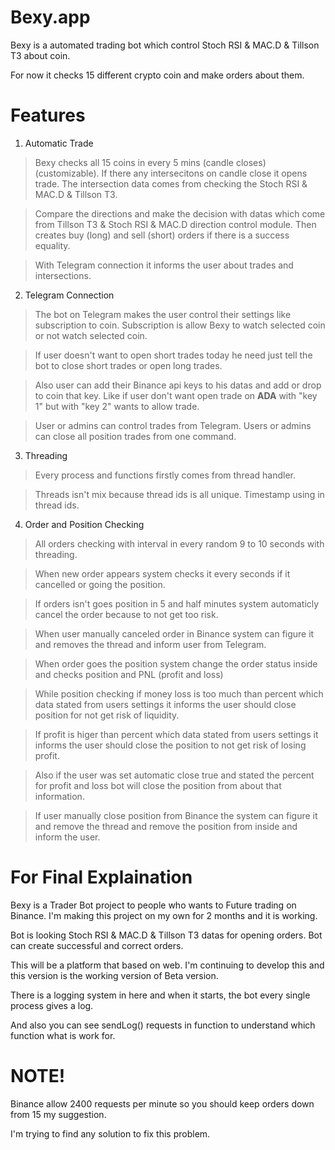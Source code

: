 # Bexy.app
 
Bexy is a automated trading bot which control Stoch RSI & MAC.D & Tillson T3 about coin. 

For now it checks 15 different crypto coin and make orders about them.

# Features
1. Automatic Trade
> Bexy checks all 15 coins in every 5 mins (candle closes) (customizable). If there any intersecitons on candle close it opens trade. The intersection data comes from checking the Stoch RSI & MAC.D & Tillson T3.

> Compare the directions and make the decision with datas which come from Tillson T3 & Stoch RSI & MAC.D direction control module. Then creates buy (long) and sell (short) orders if there is a success equality.

> With Telegram connection it informs the user about trades and intersections.

2. Telegram Connection
> The bot on Telegram makes the user control their settings like subscription to coin. Subscription is allow Bexy to watch selected coin or not watch selected coin.

> If user doesn't want to open short trades today he need just tell the bot to close short trades or open long trades.

> Also user can add their Binance api keys to his datas and add or drop to coin that key. Like if user don't want open trade on **ADA** with "key 1" but with "key 2" wants to allow trade.

> User or admins can control trades from Telegram. Users or admins can close all position trades from one command.

3. Threading
> Every process and functions firstly comes from thread handler.

> Threads isn't mix because thread ids is all unique. Timestamp using in thread ids.

4. Order and Position Checking
> All orders checking with interval in every random 9 to 10 seconds with threading.

> When new order appears system checks it every seconds if it cancelled or going the position.

> If orders isn't goes position in 5 and half minutes system automaticly cancel the order because to not get too risk.

> When user manually canceled order in Binance system can figure it and removes the thread and inform user from Telegram.

> When order goes the position system change the order status inside and checks position and PNL (profit and loss)

> While position checking if money loss is too much than percent which data stated from users settings it informs the user should close position for not get risk of liquidity.

> If profit is higer than percent which data stated from users settings it informs the user should close the position to not get risk of losing profit.

> Also if the user was set automatic close true and stated the percent for profit and loss bot will close the position from about that information.

> If user manually close position from Binance the system can figure it and remove the thread and remove the position from inside and inform the user.

# For Final Explaination

Bexy is a Trader Bot project to people who wants to Future trading on Binance. I'm making this project on my own for 2 months and it is working.

Bot is looking Stoch RSI & MAC.D & Tillson T3 datas for opening orders. Bot can create successful and correct orders.

This will be a platform that based on web. I'm continuing to develop this and this version is the working version of Beta version.

There is a logging system in here and when it starts, the bot every single process gives a log.

And also you can see sendLog() requests in function to understand which function what is work for.

# NOTE!
Binance allow 2400 requests per minute so you should keep orders down from 15 my suggestion.

I'm trying to find any solution to fix this problem.
